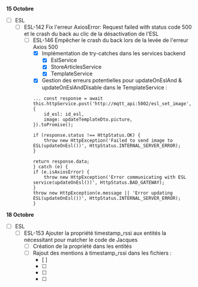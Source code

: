**15 Octobre**
- [ ] ESL
    - [ ] ESL-142 Fix l'erreur AxiosError: Request failed with status code 500 et le crash du back au clic de la désactivation de l'ESL
        - [ ] ESL-146 Empêcher le crash du back lors de la levée de l'erreur Axios 500
            - [x] Implémentation de try-catches dans les services backend
                - [X] EslService
                - [x] StoreArticlesService
                - [x] TemplateService 
            - [x] Gestion des erreurs potentielles pour updateOnEslAnd & updateOnEslAndDisable dans le TemplateService : 
            ```
            ... const response = await this.httpService.post('http://mqtt_api:5002/esl_set_image', {
                id_esl: id_esl,
                image: updateTemplateDto.picture,
            }).toPromise();
        
            if (response.status !== HttpStatus.OK) {
                throw new HttpException('Failed to send image to ESL(updateOnEsl())', HttpStatus.INTERNAL_SERVER_ERROR);
            }
        
            return response.data;
            } catch (e) {
            if (e.isAxiosError) {
                throw new HttpException('Error communicating with ESL service(updateOnEsl())', HttpStatus.BAD_GATEWAY);
            }
            throw new HttpException(e.message || 'Error updating ESL(updateOnEsl())', HttpStatus.INTERNAL_SERVER_ERROR);
            }
            ```

**18 Octobre**
- [ ] ESL
    - [ ] ESL-153 Ajouter la propriété timestamp_rssi aux entités la nécessitant pour matcher le code de Jacques
        - [ ] Création de la propriété dans les entités
        - [ ] Rajout des mentions à timestamp_rssi dans les fichiers : 
            - [ ] 
            - [ ] 
            - [ ] 
            - [ ] 